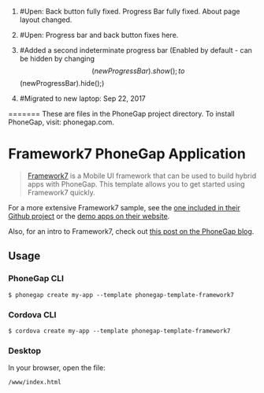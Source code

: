 1) #Upen: Back button fully fixed. Progress Bar fully fixed. About page layout changed.

2) #Upen: Progress bar and back button fixes here. 

3) #Added a second indeterminate progress bar (Enabled by default - can be hidden by changing $$(newProgressBar).show(); to $$(newProgressBar).hide();)

4) #Migrated to new laptop: Sep 22, 2017

=======
These are files in the PhoneGap project directory.
To install PhoneGap, visit: phonegap.com.
# Framework7 PhoneGap Application 

> [Framework7](http://www.idangero.us/framework7) is a Mobile UI framework that can be used to build hybrid apps with PhoneGap. This template allows you to get started using Framework7 
  quickly. 
  
  For a more extensive Framework7 sample, see the [one included in their Github project](https://github.com/nolimits4web/Framework7/tree/master/dist)
  or the [demo apps on their website](http://www.idangero.us/framework7/apps/#.VpQCc5MrKjQ).
    
  Also, for an intro to Framework7, check out [this post on the PhoneGap blog](http://phonegap.com/blog/2015/11/30/framework7/).   


## Usage
    
### PhoneGap CLI

    $ phonegap create my-app --template phonegap-template-framework7

### Cordova CLI

    $ cordova create my-app --template phonegap-template-framework7
    
### Desktop

In your browser, open the file:

    /www/index.html
